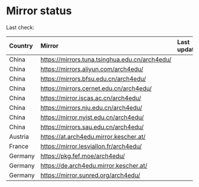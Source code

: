 <script src="./time.js"></script>
# Mirror status
Last check: <script type="text/javascript">localize(1701534067.4862227);</script>

|Country|Mirror|Last update|
|:------|:-----|:----------|
|China|https://mirrors.tuna.tsinghua.edu.cn/arch4edu/|<script type="text/javascript">localize(1701498605);</script>|
|China|https://mirrors.aliyun.com/arch4edu/|<script type="text/javascript">localize(1701498605);</script>|
|China|https://mirrors.bfsu.edu.cn/arch4edu/|<script type="text/javascript">localize(1701498605);</script>|
|China|https://mirrors.cernet.edu.cn/arch4edu/|<script type="text/javascript">localize(1701498605);</script>|
|China|https://mirror.iscas.ac.cn/arch4edu/|<script type="text/javascript">localize(1701498605);</script>|
|China|https://mirrors.nju.edu.cn/arch4edu/|<script type="text/javascript">localize(1701455751);</script>|
|China|https://mirror.nyist.edu.cn/arch4edu/|<script type="text/javascript">localize(1701498605);</script>|
|China|https://mirrors.sau.edu.cn/arch4edu/|<script type="text/javascript">localize(1701498605);</script>|
|Austria|https://at.arch4edu.mirror.kescher.at/|<script type="text/javascript">localize(1701498605);</script>|
|France|https://mirror.lesviallon.fr/arch4edu/|<script type="text/javascript">localize(1701498605);</script>|
|Germany|https://pkg.fef.moe/arch4edu/|<script type="text/javascript">localize(1701498605);</script>|
|Germany|https://de.arch4edu.mirror.kescher.at/|<script type="text/javascript">localize(1701498605);</script>|
|Germany|https://mirror.sunred.org/arch4edu/|<script type="text/javascript">localize(1701498605);</script>|

<script src="./tablefilter/tablefilter.js"></script>
<script src="./table.js"></script>
